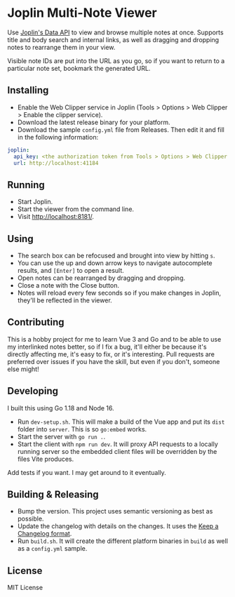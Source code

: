 # Joplin Multi-Note Viewer

Use [Joplin's Data API](https://joplinapp.org/api/references/rest_api/) to
view and browse multiple notes at once. Supports title and body search and internal
links, as well as dragging and dropping notes to rearrange them in your view.

Visible note IDs are put into the URL as you go, so if you want to return to a
particular note set, bookmark the generated URL.

## Installing

* Enable the Web Clipper service in Joplin (Tools > Options > Web Clipper > Enable the clipper service).
* Download the latest release binary for your platform.
* Download the sample `config.yml` file from Releases. Then edit it and
  fill in the following information:

```yaml
joplin:
  api_key: <the authorization token from Tools > Options > Web Clipper > Advanced Options>
  url: http://localhost:41184
```

## Running

* Start Joplin.
* Start the viewer from the command line.
* Visit [http://localhost:8181/](http://localhost:8181).

## Using

* The search box can be refocused and brought into view by hitting `s`.
* You can use the up and down arrow keys to navigate autocomplete results,
  and `[Enter]` to open a result.
* Open notes can be rearranged by dragging and dropping.
* Close a note with the Close button.
* Notes will reload every few seconds so if you make changes in Joplin,
  they'll be reflected in the viewer.

## Contributing

This is a hobby project for me to learn Vue 3 and Go and to be able to use my
interlinked notes better, so if I fix a bug, it'll either be because it's
directly affecting me, it's easy to fix, or it's interesting. Pull
requests are preferred over issues if you have the skill, but even if you
don't, someone else might!

## Developing

I built this using Go 1.18 and Node 16.

* Run `dev-setup.sh`. This will make a build of the Vue app and put its
  `dist` folder into `server`. This is so `go:embed` works.
* Start the server with `go run .`.
* Start the client with `npm run dev`. It will proxy API requests to a locally
  running server so the embedded client files will be overridden by the files
  Vite produces.

Add tests if you want. I may get around to it eventually.

## Building & Releasing

* Bump the version. This project uses semantic versioning as best as possible.
* Update the changelog with details on the changes. It uses the
  [Keep a Changelog format](https://raw.githubusercontent.com/olivierlacan/keep-a-changelog/main/CHANGELOG.md).
* Run `build.sh`. It will create the different platform binaries in `build` as
  well as a `config.yml` sample.

## License

MIT License
